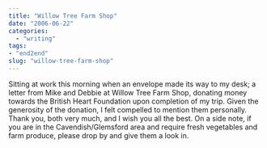 ```yaml
---
title: "Willow Tree Farm Shop"
date: "2006-06-22"
categories:
  - "writing"
tags:
- "end2end"
slug: "willow-tree-farm-shop"
---
```


Sitting at work this morning when an envelope made its way to my desk; a letter from Mike and Debbie at Willow Tree Farm Shop, donating money towards the British Heart Foundation upon completion of my trip. Given the generosity of the donation, I felt compelled to mention them personally. Thank you, both very much, and I wish you all the best. On a side note, if you are in the Cavendish/Glemsford area and require fresh vegetables and farm produce, please drop by and give them a look in.

